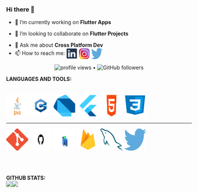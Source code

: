 ### Hi there 👋

<!--
**PranavPrakasan07/PranavPrakasan07** is a ✨ _special_ ✨ repository because its `README.md` (this file) appears on your GitHub profile.
Here are some ideas to get you started:
-->

- 🔭 I’m currently working on **Flutter Apps**
<!-- - 🌱 I’m currently learning ****-->
- 👯 I’m looking to collaborate on **Flutter Projects**
<!-- 🤔 I’m looking for help with **ML in App-Dev**-->
- 💬 Ask me about **Cross Platform Dev**
- 📫 How to reach me:  <a href="https://www.linkedin.com/in/somya-khatri-07b86a19b/" target="blank"><img align="center" src="https://github.com/Somya1911/Somya1911/blob/main/Linkedin-removebg-preview%20(1).png" alt="Somya" height="30" width="30" /></a> 
<a href="https://www.instagram.com/somyayayayaa/?hl=en" target="blank"><img align="center" src="https://github.com/Somya1911/Somya1911/blob/main/insta-removebg-preview.png" alt="Somya" height="30" width="30" /></a>
 <a href="https://twitter.com/Somya1911" target="blank"><img align="center" src="https://github.com/Somya1911/Somya1911/blob/main/twitter_-removebg-preview.png" alt="Somya" height="30" width="30" /></a> 
<!--
- 😄 Pronouns: ...
- ⚡ Fun fact: ...
-->

<p align="center">
  <img src="https://gpvc.arturio.dev/Somya1911" alt="profile views"> •  
  <img alt="GitHub followers" src="https://img.shields.io/github/followers/Somya1911?label=Somya1911&style=social">
</p>


**LANGUAGES AND TOOLS:**  
<br/><br/>
<code><img height="60" width="60" src="https://github.com/Somya1911/Somya1911/blob/main/java-removebg-preview.png"></code>
<code><img height="60" width="60" src="https://github.com/Somya1911/Somya1911/blob/main/c%2B%2B_-removebg-preview.png"></code>
<code><img height="60" width="60" src="https://github.com/Somya1911/Somya1911/blob/main/dart_-removebg-preview.png"></code>
<code><img height="60" width="60" src="https://github.com/Somya1911/Somya1911/blob/main/flutter-removebg-preview.png"></code>
<code><img height="60" width="60" src="https://github.com/Somya1911/Somya1911/blob/main/html_-removebg-preview.png"></code>
<code><img height="60" width="60" src="https://github.com/Somya1911/Somya1911/blob/main/css_-removebg-preview.png"></code>

***
<code><img height="60" width="60" src="https://github.com/Somya1911/Somya1911/blob/main/Git-removebg-preview.png"></code>
<code><img height="60" width="60" src="https://github.com/Somya1911/Somya1911/blob/main/GitHub-logo-removebg-preview.png"></code>
<code><img height="60" width="60" src="https://github.com/Somya1911/Somya1911/blob/main/android-studio-removebg-preview.png"></code>
<code><img height="60" width="60" src="https://github.com/Somya1911/Somya1911/blob/main/firebase-removebg-preview.png"></code>
<code><img height="60" width="60" src="https://github.com/Somya1911/Somya1911/blob/main/mysql-removebg-preview.png"></code>
<code><img height="60" width="60" src="https://github.com/Somya1911/Somya1911/blob/main/twitter_-removebg-preview.png"></code>

<br/>
<br/>

**GITHUB STATS:**  
<a href="https://github.com/Somya1911/Somya1911"><img height="137px" src="https://github-readme-stats.vercel.app/api?username=Somya1911&hide_title=true&hide_border=true&show_icons=true&include_all_commits=true&count_private=true&line_height=21&text_color=000&icon_color=000&bg_color=0,ea6161,ffc64d,fffc4d,52fa5a&theme=graywhite" /><!-- wi*quL3fcV --><img height="137px" src="https://github-readme-stats.vercel.app/api/top-langs/?username=Somya1911&hide=html&hide_title=true&hide_border=true&layout=compact&langs_count=7&exclude_repo=comp426,Redventures-Movie-Quotes&text_color=000&icon_color=fff&bg_color=0,52fa5a,4dfcff,c64dff&theme=graywhite" /></a>







